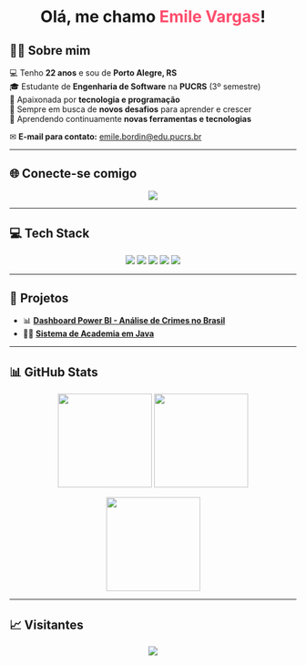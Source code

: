 <!-- Cabeçalho sem animação -->
<h1 align="center">
  Olá, me chamo <span style="color:#ff4d6d;">Emile Vargas</span>!
</h1>

## 👩‍💻 Sobre mim
💻 Tenho **22 anos** e sou de **Porto Alegre, RS**  
🎓 Estudante de **Engenharia de Software** na **PUCRS** (3º semestre)  
🎯 Apaixonada por **tecnologia e programação**  
🚀 Sempre em busca de **novos desafios** para aprender e crescer  
🌱 Aprendendo continuamente **novas ferramentas e tecnologias**  

✉ **E-mail para contato:** [emile.bordin@edu.pucrs.br](mailto:emile.bordin@edu.pucrs.br)  

---

## 🌐 Conecte-se comigo
<p align="center">
  <a href="https://www.linkedin.com/in/EmileVargasBordin" target="_blank">
    <img src="https://img.shields.io/badge/LinkedIn-EmileVargasBordin-blue?style=for-the-badge&logo=linkedin" />
  </a>
</p>

---

## 💻 Tech Stack
<p align="center">
  <img src="https://img.shields.io/badge/java-%23ED8B00.svg?style=for-the-badge&logo=openjdk&logoColor=white" />
  <img src="https://img.shields.io/badge/c-%2300599C.svg?style=for-the-badge&logo=c&logoColor=white" />
  <img src="https://img.shields.io/badge/sql-%230074C1.svg?style=for-the-badge&logo=postgresql&logoColor=white" />
  <img src="https://img.shields.io/badge/mongodb-%234ea94b.svg?style=for-the-badge&logo=mongodb&logoColor=white" />
  <img src="https://img.shields.io/badge/react_native-%2361DAFB.svg?style=for-the-badge&logo=react&logoColor=black" />
</p>

---

## 🚀 Projetos
- 📊 [**Dashboard Power BI - Análise de Crimes no Brasil**](https://github.com/emivargxs/projeto-powerbi-crimes-brasil)  
- 🏋️‍♂️ [**Sistema de Academia em Java**](https://github.com/emivargxs/Projeto-Final---POO)  

---

## 📊 GitHub Stats
<p align="center">
  <img src="https://github-readme-stats.vercel.app/api?username=emivargxs&show_icons=true&theme=radical&count_private=true" height="165px"/>
  <img src="https://github-readme-streak-stats.herokuapp.com/?user=emivargxs&theme=radical&hide_border=false" height="165px"/>
</p>

<p align="center">
  <img src="https://github-readme-stats.vercel.app/api/top-langs/?username=emivargxs&theme=radical&hide_border=false&layout=compact" height="165px"/>
</p>

---

## 📈 Visitantes
<p align="center">
  <img src="https://komarev.com/ghpvc/?username=emivargxs&color=ff4d6d&style=for-the-badge" />
</p>
